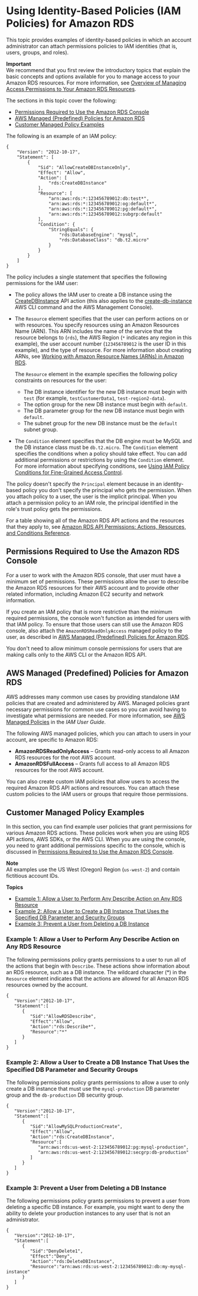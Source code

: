 # Using Identity\-Based Policies \(IAM Policies\) for Amazon RDS<a name="UsingWithRDS.IAM.AccessControl.IdentityBased"></a>

This topic provides examples of identity\-based policies in which an account administrator can attach permissions policies to IAM identities \(that is, users, groups, and roles\)\. 

**Important**  
We recommend that you first review the introductory topics that explain the basic concepts and options available for you to manage access to your Amazon RDS resources\. For more information, see [Overview of Managing Access Permissions to Your Amazon RDS Resources](UsingWithRDS.IAM.AccessControl.Overview.md)\.

The sections in this topic cover the following:
+ [Permissions Required to Use the Amazon RDS Console](#UsingWithRDS.IAM.RequiredPermissions.Console)
+ [AWS Managed \(Predefined\) Policies for Amazon RDS](#UsingWithRDS.IAM.AccessControl.ManagedPolicies)
+ [Customer Managed Policy Examples](#IAMPolicyExamples-RDS)

The following is an example of an IAM policy:

```
{
    "Version": "2012-10-17",
    "Statement": [
        {
            "Sid": "AllowCreateDBInstanceOnly",
            "Effect": "Allow",
            "Action": [
                "rds:CreateDBInstance"
            ],
            "Resource": [
                "arn:aws:rds:*:123456789012:db:test*",
                "arn:aws:rds:*:123456789012:og:default*",
                "arn:aws:rds:*:123456789012:pg:default*",
                "arn:aws:rds:*:123456789012:subgrp:default"
            ],
            "Condition": {
                "StringEquals": {
                    "rds:DatabaseEngine": "mysql",
                    "rds:DatabaseClass": "db.t2.micro"
                }
            }
        }
    ]
}
```

The policy includes a single statement that specifies the following permissions for the IAM user:
+ The policy allows the IAM user to create a DB instance using the [CreateDBInstance](https://docs.aws.amazon.com/AmazonRDS/latest/APIReference/API_CreateDBInstance.html) API action \(this also applies to the [create\-db\-instance](https://docs.aws.amazon.com/cli/latest/reference/rds/create-db-instance.html) AWS CLI command and the AWS Management Console\)\.
+ The `Resource` element specifies that the user can perform actions on or with resources\. You specify resources using an Amazon Resources Name \(ARN\)\. This ARN includes the name of the service that the resource belongs to \(`rds`\), the AWS Region \(`*` indicates any region in this example\), the user account number \(`123456789012` is the user ID in this example\), and the type of resource\. For more information about creating ARNs, see [Working with Amazon Resource Names \(ARNs\) in Amazon RDS](USER_Tagging.ARN.md)\.

  The `Resource` element in the example specifies the following policy constraints on resources for the user:
  + The DB instance identifier for the new DB instance must begin with `test` \(for example, `testCustomerData1`, `test-region2-data`\)\.
  + The option group for the new DB instance must begin with `default`\.
  + The DB parameter group for the new DB instance must begin with `default`\.
  + The subnet group for the new DB instance must be the `default` subnet group\.
+ The `Condition` element specifies that the DB engine must be MySQL and the DB instance class must be `db.t2.micro`\. The `Condition` element specifies the conditions when a policy should take effect\. You can add additional permissions or restrictions by using the `Condition` element\. For more information about specifying conditions, see [Using IAM Policy Conditions for Fine\-Grained Access Control](UsingWithRDS.IAM.Conditions.md)\.

The policy doesn't specify the `Principal` element because in an identity\-based policy you don't specify the principal who gets the permission\. When you attach policy to a user, the user is the implicit principal\. When you attach a permission policy to an IAM role, the principal identified in the role's trust policy gets the permissions\.

 For a table showing all of the Amazon RDS API actions and the resources that they apply to, see [Amazon RDS API Permissions: Actions, Resources, and Conditions Reference](UsingWithRDS.IAM.ResourcePermissions.md)\. 

## Permissions Required to Use the Amazon RDS Console<a name="UsingWithRDS.IAM.RequiredPermissions.Console"></a>

For a user to work with the Amazon RDS console, that user must have a minimum set of permissions\. These permissions allow the user to describe the Amazon RDS resources for their AWS account and to provide other related information, including Amazon EC2 security and network information\.

If you create an IAM policy that is more restrictive than the minimum required permissions, the console won't function as intended for users with that IAM policy\. To ensure that those users can still use the Amazon RDS console, also attach the `AmazonRDSReadOnlyAccess` managed policy to the user, as described in [AWS Managed \(Predefined\) Policies for Amazon RDS](#UsingWithRDS.IAM.AccessControl.ManagedPolicies)\.

You don't need to allow minimum console permissions for users that are making calls only to the AWS CLI or the Amazon RDS API\. 

## AWS Managed \(Predefined\) Policies for Amazon RDS<a name="UsingWithRDS.IAM.AccessControl.ManagedPolicies"></a>

AWS addresses many common use cases by providing standalone IAM policies that are created and administered by AWS\. Managed policies grant necessary permissions for common use cases so you can avoid having to investigate what permissions are needed\. For more information, see [AWS Managed Policies](https://docs.aws.amazon.com/IAM/latest/UserGuide/access_policies_managed-vs-inline.html#aws-managed-policies) in the *IAM User Guide*\.

The following AWS managed policies, which you can attach to users in your account, are specific to Amazon RDS:
+ **AmazonRDSReadOnlyAccess** – Grants read\-only access to all Amazon RDS resources for the root AWS account\.
+ **AmazonRDSFullAccess** – Grants full access to all Amazon RDS resources for the root AWS account\.

You can also create custom IAM policies that allow users to access the required Amazon RDS API actions and resources\. You can attach these custom policies to the IAM users or groups that require those permissions\. 

## Customer Managed Policy Examples<a name="IAMPolicyExamples-RDS"></a>

In this section, you can find example user policies that grant permissions for various Amazon RDS actions\. These policies work when you are using RDS API actions, AWS SDKs, or the AWS CLI\. When you are using the console, you need to grant additional permissions specific to the console, which is discussed in [Permissions Required to Use the Amazon RDS Console](#UsingWithRDS.IAM.RequiredPermissions.Console)\.

**Note**  
All examples use the US West \(Oregon\) Region \(`us-west-2`\) and contain fictitious account IDs\.

**Topics**
+ [Example 1: Allow a User to Perform Any Describe Action on Any RDS Resource](#IAMPolicyExamples-RDS-perform-describe-action)
+ [Example 2: Allow a User to Create a DB Instance That Uses the Specified DB Parameter and Security Groups](#IAMPolicyExamples-RDS-create-db-instance)
+ [Example 3: Prevent a User from Deleting a DB Instance](#IAMPolicyExamples-RDS-prevent-db-deletion)

### Example 1: Allow a User to Perform Any Describe Action on Any RDS Resource<a name="IAMPolicyExamples-RDS-perform-describe-action"></a>

The following permissions policy grants permissions to a user to run all of the actions that begin with `Describe`\. These actions show information about an RDS resource, such as a DB instance\. The wildcard character \(\*\) in the `Resource` element indicates that the actions are allowed for all Amazon RDS resources owned by the account\. 

```
{
   "Version":"2012-10-17",
   "Statement":[
      {
         "Sid":"AllowRDSDescribe",
         "Effect":"Allow",
         "Action":"rds:Describe*",
         "Resource":"*"
      }
   ]
}
```

### Example 2: Allow a User to Create a DB Instance That Uses the Specified DB Parameter and Security Groups<a name="IAMPolicyExamples-RDS-create-db-instance"></a>

The following permissions policy grants permissions to allow a user to only create a DB instance that must use the `mysql-production` DB parameter group and the `db-production` DB security group\. 

```
{
   "Version":"2012-10-17",
   "Statement":[
      {
         "Sid":"AllowMySQLProductionCreate",
         "Effect":"Allow",
         "Action":"rds:CreateDBInstance",
         "Resource":[
            "arn:aws:rds:us-west-2:123456789012:pg:mysql-production",
            "arn:aws:rds:us-west-2:123456789012:secgrp:db-production"
         ]
      }
   ]
}
```

### Example 3: Prevent a User from Deleting a DB Instance<a name="IAMPolicyExamples-RDS-prevent-db-deletion"></a>

The following permissions policy grants permissions to prevent a user from deleting a specific DB instance\. For example, you might want to deny the ability to delete your production instances to any user that is not an administrator\.

```
{
   "Version":"2012-10-17",
   "Statement":[
      {
         "Sid":"DenyDelete1",
         "Effect":"Deny",
         "Action":"rds:DeleteDBInstance",
         "Resource":"arn:aws:rds:us-west-2:123456789012:db:my-mysql-instance"
      }
   ]
}
```